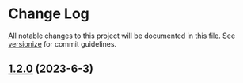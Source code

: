 # Change Log

All notable changes to this project will be documented in this file. See [versionize](https://github.com/versionize/versionize) for commit guidelines.

<a name="1.2.0"></a>
## [1.2.0](https://www.github.com/slucky31/mycomicsmanager-web/releases/tag/v1.2.0) (2023-6-3)

